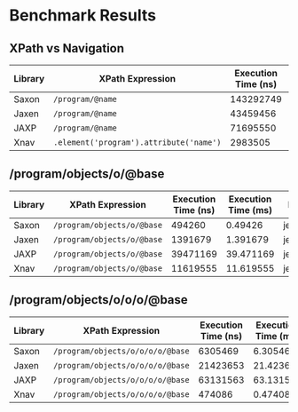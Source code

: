 
# Benchmark Results


## XPath vs Navigation

| Library | XPath Expression | Execution Time (ns) | Execution Time (ms) | Result |
|---------|------------------|---------------------|---------------------|--------|
| Saxon | `/program/@name` | 143292749 | 143.292749 | j$Collections |
| Jaxen | `/program/@name` | 43459456 | 43.459456 | j$Collections |
| JAXP | `/program/@name` | 71695550 | 71.69555 | j$Collections |
| Xnav | `.element('program').attribute('name')` | 2983505 | 2.983505 | j$Collections |



## /program/objects/o/@base

| Library | XPath Expression | Execution Time (ns) | Execution Time (ms) | Result |
|---------|------------------|---------------------|---------------------|--------|
| Saxon | `/program/objects/o/@base` | 494260 | 0.49426 | jeo.class |
| Jaxen | `/program/objects/o/@base` | 1391679 | 1.391679 | jeo.class |
| JAXP | `/program/objects/o/@base` | 39471169 | 39.471169 | jeo.class |
| Xnav | `/program/objects/o/@base` | 11619555 | 11.619555 | jeo.class |



## /program/objects/o/o/o/@base

| Library | XPath Expression | Execution Time (ns) | Execution Time (ms) | Result |
|---------|------------------|---------------------|---------------------|--------|
| Saxon | `/program/objects/o/o/o/o/@base` | 6305469 | 6.305469 | org.eolang.bytes |
| Jaxen | `/program/objects/o/o/o/o/@base` | 21423653 | 21.423653 | org.eolang.bytes |
| JAXP | `/program/objects/o/o/o/o/@base` | 63131563 | 63.131563 | org.eolang.bytes |
| Xnav | `/program/objects/o/o/o/o/@base` | 474086 | 0.474086 | org.eolang.bytes |


